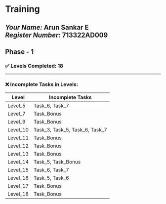 # Training
*Your Name:*
Arun Sankar E  
*Register Number:*
713322AD009
---
## Phase - 1
### ✅ Levels Completed: 18
---
### ❌ Incomplete Tasks in Levels:
| Level   | Incomplete Tasks               |
|---------|--------------------------------|
| Level_5 | Task_6, Task_7                 |
| Level_7 | Task_Bonus                     |
| Level_9 | Task_Bonus                     |
| Level_10| Task_3, Task_5, Task_6, Task_7 |
| Level_11| Task_Bonus                     |
| Level_12| Task_Bonus                     |
| Level_13| Task_Bonus                     |
| Level_14| Task_5, Task_Bonus             |
| Level_15| Task_6, Task_7                 |
| Level_16| Task_5, Task_6                 |
| Level_17| Task_Bonus                     |
| Level_18| Task_Bonus                     |
